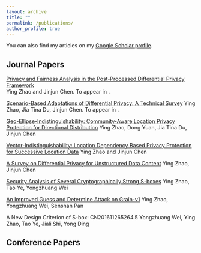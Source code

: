 ```yaml
---
layout: archive
title: ""
permalink: /publications/
author_profile: true
---
```

You can also find my articles on my [Google Scholar profile](https://scholar.google.com/citations?user=6e-e6Q4AAAAJ&hl=zh-CN).

## Journal Papers

[Privacy and Fairness Analysis in the Post-Processed Differential Privacy Framework]( )  
Ying Zhao and Jinjun Chen. To appear in .


[Scenario-Based Adaptations of Differential Privacy: A Technical Survey]( ) 
Ying Zhao, Jia Tina Du, Jinjun Chen. To appear in .

[Geo-Ellipse-Indistinguishability: Community-Aware Location Privacy Protection for Directional Distribution](https://ieeexplore.ieee.org/document/9833273)
Ying Zhao, Dong Yuan, Jia Tina Du,  Jinjun Chen

[Vector-Indistinguishability: Location Dependency Based Privacy Protection for Successive Location Data](https://ieeexplore.ieee.org/document/10016678)
Ying Zhao and Jinjun Chen

[A Survey on Differential Privacy for Unstructured Data Content](https://dl.acm.org/doi/abs/10.1145/3490237)
Ying Zhao, Jinjun Chen

[Security Analysis of Several Cryptographically Strong S-boxes](http://www.joca.cn/EN/abstract/abstract20997.shtml)
Ying Zhao, Tao Ye, Yongzhuang Wei

[An Improved Guess and Determine Attack on Grain-v1](http://www.cqvip.com/qk/94740a/201703/672731895.html)
Ying Zhao, Yongzhuang Wei, Senshan Pan

A New Design Criterion of S-box: CN201611265264.5
Yongzhuang Wei, Ying Zhao, Tao Ye, Jiali Shi, Yong Ding


## Conference Papers


